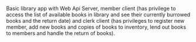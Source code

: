 Basic library app with Web Api Server, member client (has privilege to access the list of available books in library and see their currently burrowed books and the return date) 
and clerk client (has privileges to register new member, add new books and copies of books to inventory, lend out books to members and handle the return of books).
